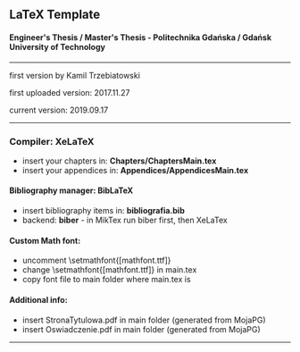 ﻿## LaTeX Template 
#### Engineer's Thesis / Master's Thesis - Politechnika Gdańska / Gdańsk University of Technology

---

first version by Kamil Trzebiatowski

first uploaded version: 2017.11.27

current version: 2019.09.17

---

### Compiler: **XeLaTeX**
- insert your chapters in: **Chapters/ChaptersMain.tex**
- insert your appendices in: **Appendices/AppendicesMain.tex**

#### Bibliography manager: **BibLaTeX**
- insert bibliography items in: **bibliografia.bib**
- backend: **biber** - in MikTex run biber first, then XeLaTex

#### Custom Math font:
- uncomment \setmathfont{[mathfont.ttf]}
- change \setmathfont{[mathfont.ttf]} in main.tex
- copy font file to main folder where main.tex is

#### Additional info:
- insert StronaTytulowa.pdf in main folder (generated from MojaPG)
- insert Oswiadczenie.pdf in main folder (generated from MojaPG)

--- 

